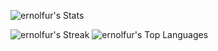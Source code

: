 ![ernolfur's Stats](https://github-readme-stats.vercel.app/api?username=ernolfur&theme=tokyonight&show_icons=true&hide_border=true&count_private=true)

![ernolfur's Streak](https://github-readme-streak-stats.herokuapp.com/?user=ernolfur&theme=tokyonight&hide_border=true)
![ernolfur's Top Languages](https://github-readme-stats.vercel.app/api/top-langs/?username=ernolfur&theme=tokyonight&show_icons=true&hide_border=true&layout=compact)
